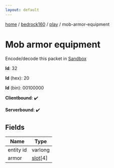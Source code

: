 ```yaml
---
layout: default
---
```


[home](/)  /  [bedrock160](/protocol/bedrock160)  /  [play](/protocol/bedrock160/play)  /  mob-armor-equipment

# Mob armor equipment

Encode/decode this packet in [Sandbox](../../../sandbox/bedrock160#Play.MobArmorEquipment)

**Id**: 32

**Id** (hex): 20

**Id** (bin): 00100000

**Clientbound**: ✔️

**Serverbound**: ✔️

## Fields

Name | Type
---|---
entity id | varlong
armor | [slot](/protocol/bedrock160/types/slot)[4]
